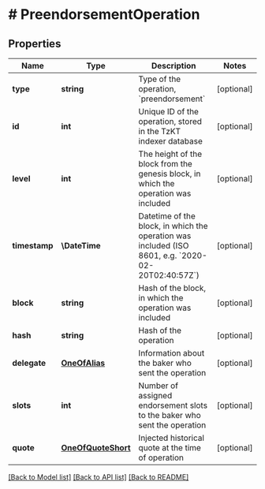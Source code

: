 # # PreendorsementOperation

## Properties

Name | Type | Description | Notes
------------ | ------------- | ------------- | -------------
**type** | **string** | Type of the operation, &#x60;preendorsement&#x60; | [optional]
**id** | **int** | Unique ID of the operation, stored in the TzKT indexer database | [optional]
**level** | **int** | The height of the block from the genesis block, in which the operation was included | [optional]
**timestamp** | **\DateTime** | Datetime of the block, in which the operation was included (ISO 8601, e.g. &#x60;2020-02-20T02:40:57Z&#x60;) | [optional]
**block** | **string** | Hash of the block, in which the operation was included | [optional]
**hash** | **string** | Hash of the operation | [optional]
**delegate** | [**OneOfAlias**](OneOfAlias.md) | Information about the baker who sent the operation | [optional]
**slots** | **int** | Number of assigned endorsement slots to the baker who sent the operation | [optional]
**quote** | [**OneOfQuoteShort**](OneOfQuoteShort.md) | Injected historical quote at the time of operation | [optional]

[[Back to Model list]](../../README.md#models) [[Back to API list]](../../README.md#endpoints) [[Back to README]](../../README.md)
